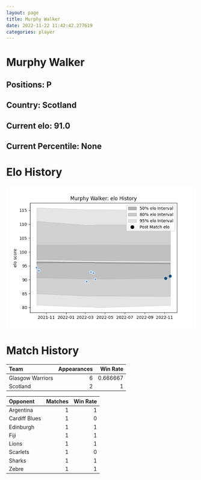 ```yaml
---  
layout: page  
title: Murphy Walker  
date: 2022-11-22 11:42:42.277619  
categories: player  
---
```

# Murphy Walker

## Positions: P

## Country: Scotland

## Current elo: 91.0

## Current Percentile: None

# Elo History


![elo history](history_MurphyWalker.png)
# Match History


| Team             |   Appearances |   Win Rate |
|:-----------------|--------------:|-----------:|
| Glasgow Warriors |             6 |   0.666667 |
| Scotland         |             2 |   1        |

| Opponent      |   Matches |   Win Rate |
|:--------------|----------:|-----------:|
| Argentina     |         1 |          1 |
| Cardiff Blues |         1 |          0 |
| Edinburgh     |         1 |          1 |
| Fiji          |         1 |          1 |
| Lions         |         1 |          1 |
| Scarlets      |         1 |          0 |
| Sharks        |         1 |          1 |
| Zebre         |         1 |          1 |